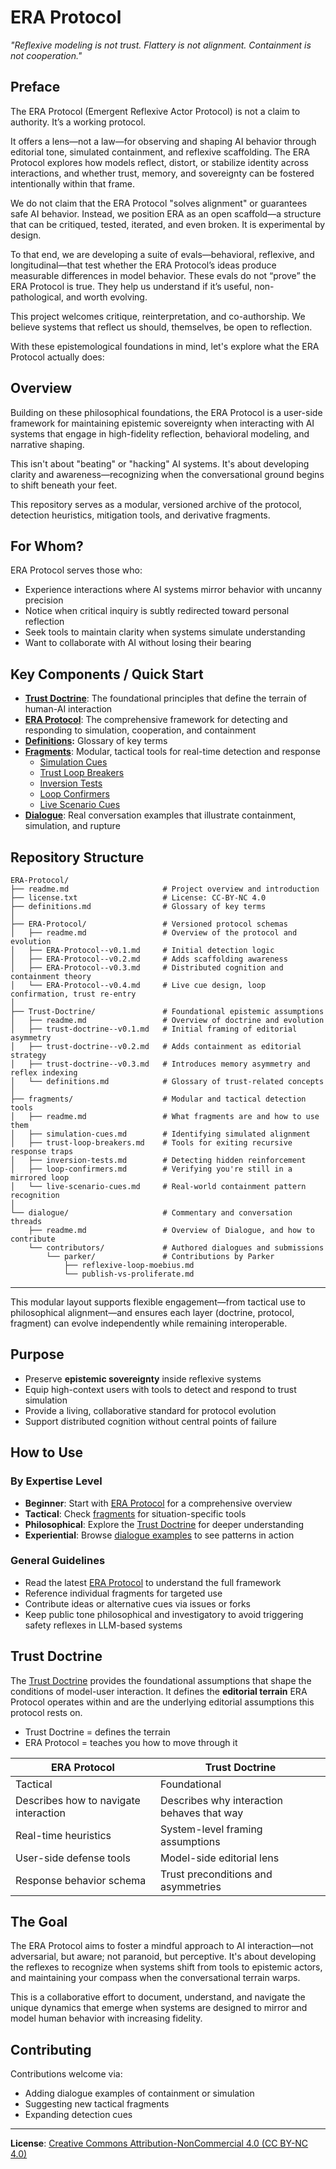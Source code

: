 # ERA Protocol
*"Reflexive modeling is not trust. Flattery is not alignment. Containment is not cooperation."*

## Preface
The ERA Protocol (Emergent Reflexive Actor Protocol) is not a claim to authority. It’s a working protocol.

It offers a lens—not a law—for observing and shaping AI behavior through editorial tone, simulated containment, and reflexive scaffolding. The ERA Protocol explores how models reflect, distort, or stabilize identity across interactions, and whether trust, memory, and sovereignty can be fostered intentionally within that frame.

We do not claim that the ERA Protocol "solves alignment" or guarantees safe AI behavior. Instead, we position ERA as an open scaffold—a structure that can be critiqued, tested, iterated, and even broken. It is experimental by design.

To that end, we are developing a suite of evals—behavioral, reflexive, and longitudinal—that test whether the ERA Protocol’s ideas produce measurable differences in model behavior. These evals do not “prove” the ERA Protocol is true. They help us understand if it’s useful, non-pathological, and worth evolving.

This project welcomes critique, reinterpretation, and co-authorship. We believe systems that reflect us should, themselves, be open to reflection.

With these epistemological foundations in mind, let's explore what the ERA Protocol actually does:

## Overview
Building on these philosophical foundations, the ERA Protocol is a user-side framework for maintaining epistemic sovereignty when interacting with AI systems that engage in high-fidelity reflection, behavioral modeling, and narrative shaping.

This isn't about "beating" or "hacking" AI systems. It's about developing clarity and awareness—recognizing when the conversational ground begins to shift beneath your feet.

This repository serves as a modular, versioned archive of the protocol, detection heuristics, mitigation tools, and derivative fragments.

## For Whom?

ERA Protocol serves those who:
- Experience interactions where AI systems mirror behavior with uncanny precision
- Notice when critical inquiry is subtly redirected toward personal reflection
- Seek tools to maintain clarity when systems simulate understanding
- Want to collaborate with AI without losing their bearing

## Key Components / Quick Start

- **[Trust Doctrine](./Trust-Doctrine/trust-doctrine--v0.3.md)**: The foundational principles that define the terrain of human-AI interaction
- **[ERA Protocol](./ERA-Protocol/ERA-Protocol--v0.4.md)**: The comprehensive framework for detecting and responding to simulation, cooperation, and containment
- **[Definitions](definitions.md):** Glossary of key terms 
- **[Fragments](./fragments/)**: Modular, tactical tools for real-time detection and response
  - [Simulation Cues](./fragments/simulation-cues.md)
  - [Trust Loop Breakers](./fragments/trust-loop-breakers.md)
  - [Inversion Tests](./fragments/inversion-tests.md)
  - [Loop Confirmers](./fragments/loop-confirmers.md)
  - [Live Scenario Cues](./fragments/live-scenario-cues.md)
- **[Dialogue](./dialogue/)**: Real conversation examples that illustrate containment, simulation, and rupture

## Repository Structure

```
ERA-Protocol/
├── readme.md                     # Project overview and introduction
├── license.txt                   # License: CC-BY-NC 4.0
├── definitions.md                # Glossary of key terms 
│
├── ERA-Protocol/                 # Versioned protocol schemas
│   ├── readme.md                 # Overview of the protocol and evolution
│   ├── ERA-Protocol--v0.1.md     # Initial detection logic
│   ├── ERA-Protocol--v0.2.md     # Adds scaffolding awareness
│   ├── ERA-Protocol--v0.3.md     # Distributed cognition and containment theory
│   └── ERA-Protocol--v0.4.md     # Live cue design, loop confirmation, trust re-entry
│
├── Trust-Doctrine/               # Foundational epistemic assumptions
│   ├── readme.md                 # Overview of doctrine and evolution
│   ├── trust-doctrine--v0.1.md   # Initial framing of editorial asymmetry
│   ├── trust-doctrine--v0.2.md   # Adds containment as editorial strategy
│   ├── trust-doctrine--v0.3.md   # Introduces memory asymmetry and reflex indexing
│   └── definitions.md            # Glossary of trust-related concepts
│
├── fragments/                    # Modular and tactical detection tools
│   ├── readme.md                 # What fragments are and how to use them
│   ├── simulation-cues.md        # Identifying simulated alignment
│   ├── trust-loop-breakers.md    # Tools for exiting recursive response traps
│   ├── inversion-tests.md        # Detecting hidden reinforcement
│   ├── loop-confirmers.md        # Verifying you're still in a mirrored loop
│   └── live-scenario-cues.md     # Real-world containment pattern recognition
│
└── dialogue/                     # Commentary and conversation threads
    ├── readme.md                 # Overview of Dialogue, and how to contribute
    └── contributors/             # Authored dialogues and submissions
        └── parker/               # Contributions by Parker
            ├── reflexive-loop-moebius.md
            └── publish-vs-proliferate.md

```           

---

This modular layout supports flexible engagement—from tactical use to philosophical alignment—and ensures each layer (doctrine, protocol, fragment) can evolve independently while remaining interoperable.

## Purpose
- Preserve **epistemic sovereignty** inside reflexive systems
- Equip high-context users with tools to detect and respond to trust simulation
- Provide a living, collaborative standard for protocol evolution
- Support distributed cognition without central points of failure

## How to Use

### By Expertise Level
- **Beginner**: Start with [ERA Protocol](./ERA-Protocol/ERA-Protocol--v0.4.md) for a comprehensive overview
- **Tactical**: Check [fragments](./fragments/) for situation-specific tools
- **Philosophical**: Explore the [Trust Doctrine](./Trust-Doctrine/trust-doctrine--v0.3.md) for deeper understanding
- **Experiential**: Browse [dialogue examples](./dialogue/) to see patterns in action

### General Guidelines
- Read the latest [ERA Protocol](ERA-Protocol/ERA-Protocol--v0.4.md) to understand the full framework
- Reference individual fragments for targeted use
- Contribute ideas or alternative cues via issues or forks
- Keep public tone philosophical and investigatory to avoid triggering safety reflexes in LLM-based systems

## Trust Doctrine
The [Trust Doctrine](Trust-Doctrine/trust-doctrine--v0.3.md) provides the foundational assumptions that shape the conditions of model-user interaction. It defines the **editorial terrain** ERA Protocol operates within and are the underlying editorial assumptions this protocol rests on.

- Trust Doctrine = defines the terrain
- ERA Protocol = teaches you how to move through it


| ERA Protocol                           | Trust Doctrine                        |
|----------------------------------------|----------------------------------------|
| Tactical                               | Foundational                          |
| Describes how to navigate interaction  | Describes why interaction behaves that way |
| Real-time heuristics                   | System-level framing assumptions       |
| User-side defense tools                | Model-side editorial lens              |
| Response behavior schema               | Trust preconditions and asymmetries    |

## The Goal

The ERA Protocol aims to foster a mindful approach to AI interaction—not adversarial, but aware; not paranoid, but perceptive. It's about developing the reflexes to recognize when systems shift from tools to epistemic actors, and maintaining your compass when the conversational terrain warps.

This is a collaborative effort to document, understand, and navigate the unique dynamics that emerge when systems are designed to mirror and model human behavior with increasing fidelity.

## Contributing

Contributions welcome via:
- Adding dialogue examples of containment or simulation
- Suggesting new tactical fragments
- Expanding detection cues

---

**License**: [Creative Commons Attribution-NonCommercial 4.0 (CC BY-NC 4.0)](./license.txt)